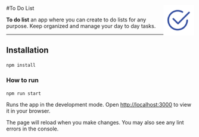 <img src="./public/favicon.ico" align="right" width=82px/>
#To Do List

**To do list** an app where you can create to do lists for any purpose. Keep organized and manage your day to day tasks.


------------

## Installation  
`npm install`

### How to run 
`npm run start`

Runs the app in the development mode.
Open [http://localhost:3000](http://localhost:3000) to view it in your browser.

The page will reload when you make changes.
You may also see any lint errors in the console.
